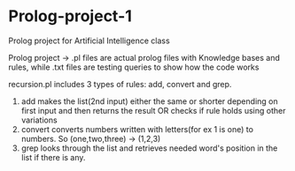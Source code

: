 # Prolog-project-1
Prolog project for Artificial Intelligence class

Prolog project -> .pl  files are actual prolog files with Knowledge bases and rules, while .txt files are testing queries to show how the code works

recursion.pl includes 3 types of rules: add, convert and grep.
1. add makes the list(2nd input) either the same or shorter depending on first input and then returns the result OR checks if rule holds using other variations
2. convert converts numbers written with letters(for ex 1 is one) to numbers. So (one,two,three) -> (1,2,3)
3. grep looks through the list and retrieves needed word's position in the list if there is any.
